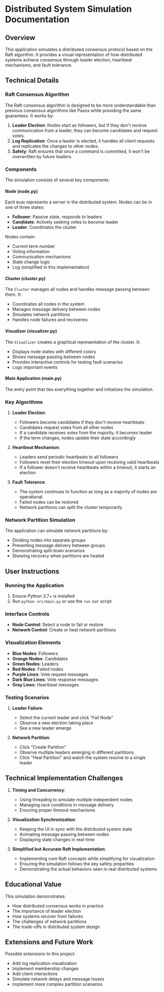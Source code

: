 # Distributed System Simulation Documentation

## Overview

This application simulates a distributed consensus protocol based on the Raft algorithm. It provides a visual representation of how distributed systems achieve consensus through leader election, heartbeat mechanisms, and fault tolerance.

## Technical Details

### Raft Consensus Algorithm

The Raft consensus algorithm is designed to be more understandable than previous consensus algorithms like Paxos while providing the same guarantees. It works by:

1. **Leader Election**: Nodes start as followers, but if they don't receive communication from a leader, they can become candidates and request votes.
2. **Log Replication**: Once a leader is elected, it handles all client requests and replicates the changes to other nodes.
3. **Safety**: Raft ensures that once a command is committed, it won't be overwritten by future leaders.

### Components

The simulation consists of several key components:

#### Node (node.py)

Each `Node` represents a server in the distributed system. Nodes can be in one of three states:
- **Follower**: Passive state, responds to leaders
- **Candidate**: Actively seeking votes to become leader
- **Leader**: Coordinates the cluster

Nodes contain:
- Current term number
- Voting information
- Communication mechanisms
- State change logic
- Log (simplified in this implementation)

#### Cluster (cluster.py)

The `Cluster` manages all nodes and handles message passing between them. It:
- Coordinates all nodes in the system
- Manages message delivery between nodes
- Simulates network partitions
- Handles node failures and recoveries

#### Visualizer (visualizer.py)

The `Visualizer` creates a graphical representation of the cluster. It:
- Displays node states with different colors
- Shows message passing between nodes
- Provides interactive controls for testing fault scenarios
- Logs important events

#### Main Application (main.py)

The entry point that ties everything together and initializes the simulation.

### Key Algorithms

1. **Leader Election**:
   - Followers become candidates if they don't receive heartbeats
   - Candidates request votes from all other nodes
   - If a candidate receives votes from the majority, it becomes leader
   - If the term changes, nodes update their state accordingly

2. **Heartbeat Mechanism**:
   - Leaders send periodic heartbeats to all followers
   - Followers reset their election timeout upon receiving valid heartbeats
   - If a follower doesn't receive heartbeats within a timeout, it starts an election

3. **Fault Tolerance**:
   - The system continues to function as long as a majority of nodes are operational
   - Failed nodes can be restored
   - Network partitions can split the cluster temporarily

### Network Partition Simulation

The application can simulate network partitions by:
- Dividing nodes into separate groups
- Preventing message delivery between groups
- Demonstrating split-brain scenarios
- Showing recovery when partitions are healed

## User Instructions

### Running the Application

1. Ensure Python 3.7+ is installed
2. Run `python src/main.py` or use the `run.bat` script

### Interface Controls

- **Node Control**: Select a node to fail or restore
- **Network Control**: Create or heal network partitions

### Visualization Elements

- **Blue Nodes**: Followers
- **Orange Nodes**: Candidates
- **Green Nodes**: Leaders
- **Red Nodes**: Failed nodes
- **Purple Lines**: Vote request messages
- **Dark Blue Lines**: Vote response messages
- **Gray Lines**: Heartbeat messages

### Testing Scenarios

1. **Leader Failure**:
   - Select the current leader and click "Fail Node"
   - Observe a new election taking place
   - See a new leader emerge

2. **Network Partition**:
   - Click "Create Partition"
   - Observe multiple leaders emerging in different partitions
   - Click "Heal Partition" and watch the system resolve to a single leader

## Technical Implementation Challenges

1. **Timing and Concurrency**:
   - Using threading to simulate multiple independent nodes
   - Managing race conditions in message delivery
   - Ensuring proper timeout mechanisms

2. **Visualization Synchronization**:
   - Keeping the UI in sync with the distributed system state
   - Animating message passing between nodes
   - Displaying state changes in real-time

3. **Simplified but Accurate Raft Implementation**:
   - Implementing core Raft concepts while simplifying for visualization
   - Ensuring the simulation follows the key safety properties
   - Demonstrating the actual behaviors seen in real distributed systems

## Educational Value

This simulation demonstrates:
- How distributed consensus works in practice
- The importance of leader election
- How systems recover from failures
- The challenges of network partitions
- The trade-offs in distributed system design

## Extensions and Future Work

Possible extensions to this project:
- Add log replication visualization
- Implement membership changes
- Add client interactions
- Simulate network delays and message losses
- Implement more complex partition scenarios 